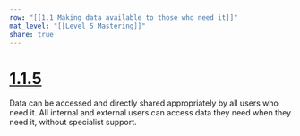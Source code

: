 ```yaml
---
row: "[[1.1 Making data available to those who need it]]"
mat_level: "[[Level 5 Mastering]]"
share: true
---
```

# [1.1.5](1.1.5.md)

Data can be accessed and directly shared appropriately by all users who need it. All internal and external users can access data they need when they need it, without specialist support.
